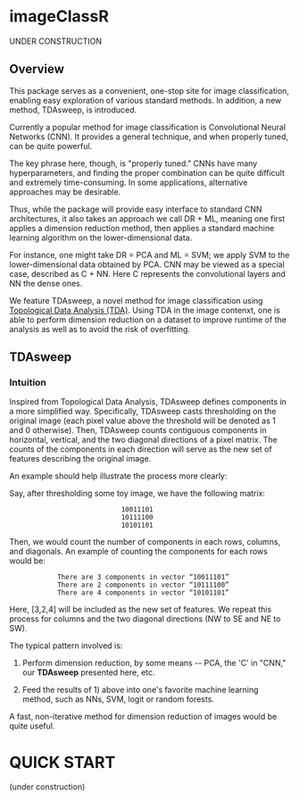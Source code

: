 # imageClassR

UNDER CONSTRUCTION

## Overview

This package serves as a convenient, one-stop site for image
classification, enabling easy exploration of various standard methods.
In addition, a new method, TDAsweep, is introduced.

Currently a popular method for image classification is Convolutional
Neural Networks (CNN).  It provides a general technique, and when
properly tuned, can be quite powerful.

The key phrase here, though, is "properly tuned."  CNNs have many
hyperparameters, and finding the proper combination can be quite
difficult and extremely time-consuming.  In some applications,
alternative approaches may be desirable.

Thus, while the package will provide easy interface to standard CNN
architectures, it also takes an approach we call DR + ML, meaning one
first applies a dimension reduction method, then applies a standard
machine learning algorithm on the lower-dimensional data.

For instance, one might take DR = PCA and ML = SVM; we apply SVM to the
lower-dimensional data obtained by PCA.  CNN may be viewed as a special
case, described as C + NN.  Here C represents the convolutional layers
and NN the dense ones.

We feature TDAsweep, a novel method for image classification using
[Topological Data Analysis (TDA)](Slides.pdf). Using TDA in the image
contenxt, one is able to perform dimension reduction on a dataset to
improve runtime of the analysis as well as to avoid the risk of
overfitting. 

## TDAsweep

### Intuition

Inspired from Topological Data Analysis, TDAsweep defines components in a more simplified way. Specifically, TDAsweep casts thresholding on the original image (each pixel value above the threshold will be denoted as 1 and 0 otherwise). Then, TDAsweep counts contiguous components in horizontal, vertical, and the two diagonal directions of a pixel matrix. The counts of the components in each direction will serve as the new set of features describing the original image.

An example should help illustrate the process more clearly:

Say, after thresholding some toy image, we have the following matrix:

                                10011101
                                10111100
                                10101101

Then, we would count the number of components in each rows, columns, and diagonals.
An example of counting the components for each rows would be:

                There are 3 components in vector “10011101”
                There are 2 components in vector “10111100”
                There are 4 components in vector “10101101”

Here, [3,2,4] will be included as the new set of features. We repeat this process for columns and the two diagonal directions (NW to SE and NE to SW).

The typical pattern involved is:

1.  Perform dimension reduction, by some means -- PCA, the 'C' in "CNN,"
our **TDAsweep** presented here, etc.

2.  Feed the results of 1) above into one's favorite machine learning
    method, such as NNs, SVM, logit or random forests.

A fast, non-iterative method for dimension reduction of images would be
quite useful.

# QUICK START

(under construction)

